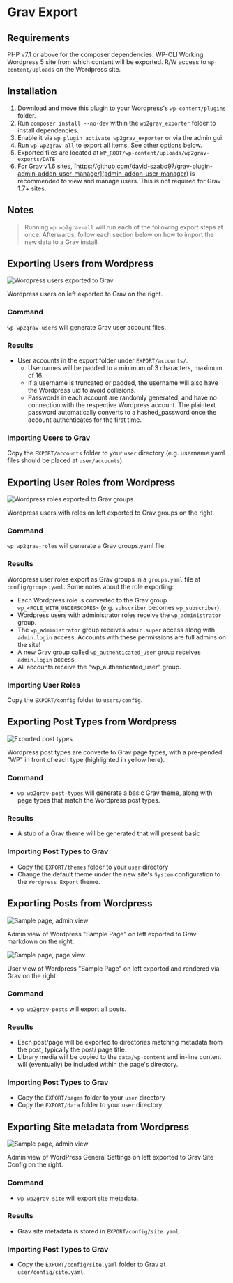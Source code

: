 # Grav Export

## Requirements

PHP v7.1 or above for the composer dependencies.
WP-CLI
Working Wordpress 5 site from which content will be exported.
R/W access to `wp-content/uploads` on the Wordpress site.

## Installation

1. Download and move this plugin to your Wordpress's `wp-content/plugins` folder.
2. Run `composer install --no-dev` within the `wp2grav_exporter` folder to install dependencies.
3. Enable it via `wp plugin activate wp2grav_exporter` or via the admin gui.
4. Run `wp wp2grav-all` to export all items.  See other options below.
5. Exported files are located at `WP_ROOT/wp-content/uploads/wp2grav-exports/DATE`
6. For Grav v1.6 sites, [https://github.com/david-szabo97/grav-plugin-admin-addon-user-manager](admin-addon-user-manager) is recommended to view and manage users.  This is not required for Grav 1.7+ sites.

## Notes

> Running `wp wp2grav-all` will run each of the following export steps at once.  Afterwards, follow each section below on how to import the new data to a Grav install.

## Exporting Users from Wordpress

![Wordpress users exported to Grav](images/users.png)

Wordpress users on left exported to Grav on the right.

### Command

`wp wp2grav-users` will generate Grav user account files.

### Results

* User accounts in the export folder under `EXPORT/accounts/`.
  * Usernames will be padded to a minimum of 3 characters, maximum of 16.
  * If a username is truncated or padded, the username will also have the Wordpress uid to avoid collisions.
  * Passwords in each account are randomly generated, and have no connection with the respective Wordpress account.  The plaintext password automatically converts to a hashed_password once the account authenticates for the first time.

### Importing Users to Grav

Copy the `EXPORT/accounts` folder to your `user` directory (e.g. username.yaml files should be placed at `user/accounts`).

## Exporting User Roles from Wordpress

![Wordpress roles exported to Grav groups](images/roles.png)

Wordpress users with roles on left exported to Grav groups on the right.

### Command

`wp wp2grav-roles` will generate a Grav groups.yaml file.

### Results

Wordpress user roles export as Grav groups in a `groups.yaml` file at `config/groups.yaml`. Some notes about the role exporting:

* Each Wordpress role is converted to the Grav group `wp_<ROLE_WITH_UNDERSCORES>` (e.g. `subscriber` becomes `wp_subscriber`).
* Wordpress users with administrator roles receive the `wp_administrator` group.
* The `wp_administrator` group receives `admin.super` access along with `admin.login` access.  Accounts with these permissions are full admins on the site!
* A new Grav group called `wp_authenticated_user` group receives `admin.login` access.
* All accounts receive the "wp_authenticated_user" group.

### Importing User Roles

Copy the `EXPORT/config` folder to `users/config`.

## Exporting Post Types from Wordpress

![Exported post types](images/post-types.png)

Wordpress post types are converte to Grav page types, with a pre-pended "WP" in front of each type (highlighted in yellow here).

### Command

* `wp wp2grav-post-types` will generate a basic Grav theme, along with page types that match the Wordpress post types.

### Results

* A stub of a Grav theme will be generated that will present basic

### Importing Post Types to Grav
* Copy the `EXPORT/themes` folder to your `user` directory
* Change the default theme under the new site's `System` configuration to the `Wordpress Export` theme.

## Exporting Posts from Wordpress

![Sample page, admin view](images/sample-page-admin.png)

Admin view of Wordpress "Sample Page" on left exported to Grav markdown on the right.


![Sample page, page view](images/sample-page-render.png)

User view of Wordpress "Sample Page" on left exported and rendered via Grav on the right.


### Command

* `wp wp2grav-posts` will export all posts.

### Results

* Each post/page will be exported to directories matching metadata from the post, typically the post/ page title.
* Library media will be copied to the `data/wp-content` and in-line content will (eventually) be included within the page's directory.

### Importing Post Types to Grav

* Copy the `EXPORT/pages` folder to your `user` directory
* Copy the `EXPORT/data` folder to your `user` directory

## Exporting Site metadata from Wordpress

![Sample page, admin view](images/site-metadata.png)

Admin view of WordPress General Settings on left exported to Grav Site Config on the right.

### Command

* `wp wp2grav-site` will export site metadata.

### Results

* Grav site metadata is stored in `EXPORT/config/site.yaml`.

### Importing Post Types to Grav

* Copy the `EXPORT/config/site.yaml` folder to Grav at `user/config/site.yaml`.
